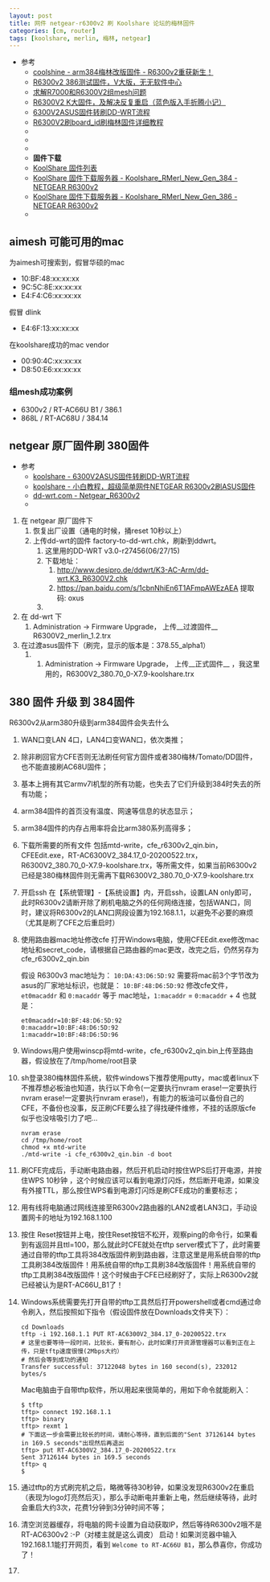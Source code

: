 ```yaml
---
layout: post
title: 网件 netgear-r6300v2 刷 Koolshare 论坛的梅林固件
categories: [cm, router]
tags: [koolshare, merlin, 梅林, netgear]
---
```


* 参考
  * [coolshine - arm384梅林改版固件 - R6300v2重获新生！](https://koolshare.cn/thread-182286-1-1.html)
  * [R6300v2 386测试固件，V大版，无无软件中心](https://koolshare.cn/thread-190950-22-1.html)
  * [求解R7000和R6300V2组mesh问题](https://koolshare.cn/forum.php?mod=viewthread&tid=192754&highlight=r6300v2)
  * [R6300V2 K大固件，及解决反复重启（蓝色版入手折腾小记）](https://koolshare.cn/thread-59854-1-1.html)
  * [6300V2ASUS固件转刷DD-WRT流程](https://koolshare.cn/thread-46819-1-1.html)
  * [R6300V2刷board_id刷梅林固件详细教程](https://www.yuoo.cn/R6300V2001.html)
  * []()
  * []()
  * []()
  * **固件下载**
  * [KoolShare 固件列表](http://firmware.koolshare.cn/)
  * [KoolShare 固件下载服务器 - Koolshare_RMerl_New_Gen_384 - NETGEAR R6300v2](https://firmware.koolshare.cn/Koolshare_RMerl_New_Gen_384/NETGEAR/R6300v2/)
  * [KoolShare 固件下载服务器 - Koolshare_RMerl_New_Gen_386 - NETGEAR R6300v2](https://firmware.koolshare.cn/Koolshare_RMerl_New_Gen_386/Netgear/R6300v2/)
  * []()

## aimesh 可能可用的mac

为aimesh可搜索到，假冒华硕的mac
* 10:BF:48:xx:xx:xx
* 9C:5C:8E:xx:xx:xx
* E4:F4:C6:xx:xx:xx

假冒 dlink
* E4:6F:13:xx:xx:xx

在koolshare成功的mac vendor
* 00:90:4C:xx:xx:xx
* D8:50:E6:xx:xx:xx

### 组mesh成功案例

* 6300v2 / RT-AC66U B1 / 386.1
* 868L / RT-AC68U / 384.14




## netgear 原厂固件刷 380固件

* 参考
  * [koolshare - 6300V2ASUS固件转刷DD-WRT流程 ](https://koolshare.cn/thread-46819-1-1.html)
  * [koolshare - 小白教程，超级简单网件NETGEAR R6300v2刷ASUS固件](https://koolshare.cn/thread-44047-1-1.html)
  * [dd-wrt.com - Netgear_R6300v2](https://wiki.dd-wrt.com/wiki/index.php/Netgear_R6300v2)
  * []()

1. 在 netgear 原厂固件下
    1. 恢复出厂设置（通电的时候，捅reset 10秒以上）
    1. 上传dd-wrt的固件 factory-to-dd-wrt.chk，刷新到ddwrt。
        1. 这里用的DD-WRT v3.0-r27456(06/27/15)
        1. 下载地址：
            1. <http://www.desipro.de/ddwrt/K3-AC-Arm/dd-wrt.K3_R6300V2.chk>
            1. <https://pan.baidu.com/s/1cbnNhiEn6T1AFmpAWEzAEA>   提取码: oxus
        1. 
1. 在 dd-wrt 下
    1. Administration -\> Firmware Upgrade， 上传__过渡固件__ R6300V2_merlin_1.2.trx 
1. 在过渡asus固件下（刷完，显示的版本是：378.55_alpha1）
    1. 1. Administration -\> Firmware Upgrade， 上传__正式固件__ ，我这里用的，R6300V2_380.70_0-X7.9-koolshare.trx


## 380 固件 升级 到 384固件

R6300v2从arm380升级到arm384固件会失去什么
1. WAN口变LAN 4口，LAN4口变WAN口，依次类推；
1. 除非刷回官方CFE否则无法刷任何官方固件或者380梅林/Tomato/DD固件，也不能直接刷AC68U固件；
1. 基本上拥有其它armv7l机型的所有功能，也失去了它们升级到384时失去的所有功能；
1. arm384固件的首页没有温度、网速等信息的状态显示；
1. arm384固件的内存占用率将会比arm380系列高得多；



1. 下载所需要的所有文件
    包括mtd-write，cfe_r6300v2_qin.bin，CFEEdit.exe，RT-AC6300V2_384.17_0-20200522.trx，R6300V2_380.70_0-X7.9-koolshare.trx，等所需文件，如果当前R6300v2已经是380梅林固件则无需再下载R6300V2_380.70_0-X7.9-koolshare.trx

1. 开启ssh
    在【系统管理】-【系统设置】内，开启ssh，设置LAN only即可，此时R6300v2请断开除了刷机电脑之外的任何网络连接，包括WAN口，同时，建议将R6300v2的LAN口网段设置为192.168.1.1，以避免不必要的麻烦（尤其是刷了CFE之后重启时）

1. 使用路由器mac地址修改cfe
    打开Windows电脑，使用CFEEdit.exe修改mac地址和secret_code，请根据自己路由器的mac更改，改完之后，仍然另存为cfe_r6300v2_qin.bin

    假设 R6300v3 mac地址为： `10:DA:43:D6:5D:92`
    需要将mac前3个字节改为asus的厂家地址标识，也就是： `10:BF:48:D6:5D:92`
    修改cfe文件，`et0macaddr` 和 `0:macaddr` 等于 mac地址，`1:macaddr` = `0:macaddr` + 4
    也就是：
    ~~~
    et0macaddr=10:BF:48:D6:5D:92
    0:macaddr=10:BF:48:D6:5D:92
    1:macaddr=10:BF:48:D6:5D:96
    ~~~



1. Windows用户使用winscp将mtd-write，cfe_r6300v2_qin.bin上传至路由器，假设放在了/tmp/home/root目录
1. sh登录380梅林固件系统，软件windows下推荐使用putty，mac或者linux下不推荐想必板油也知道，执行以下命令(一定要执行nvram erase!一定要执行nvram erase!一定要执行nvram erase!)，有能力的板油可以备份自己的CFE，不备份也没事，反正刷CFE要么挂了得找硬件维修，不挂的话原版cfe似乎也没啥吸引力了吧...
    ~~~
    nvram erase
    cd /tmp/home/root
    chmod +x mtd-write
    ./mtd-write -i cfe_r6300v2_qin.bin -d boot
    ~~~
1. 刷CFE完成后，手动断电路由器，然后开机启动时按住WPS后打开电源，并按住WPS 10秒钟 ，这个时候应该可以看到电源灯闪烁，然后断开电源，如果没有外接TTL，那么按住WPS看到电源灯闪烁是刷CFE成功的重要标志；
1. 用有线将电脑通过网线连接至R6300v2路由器的LAN2或者LAN3口，手动设置网卡的地址为192.168.1.100
1. 按住 Reset按钮并上电，按住Reset按钮不松开，观察ping的命令行，如果看到有返回并且ttl=100，那么就此时CFE就处在tftp server模式下了，此时需要通过自带的tftp工具将384改版固件刷到路由器，注意这里是用系统自带的tftp工具刷384改版固件！用系统自带的tftp工具刷384改版固件！用系统自带的tftp工具刷384改版固件！这个时候由于CFE已经刷好了，实际上R6300v2就已经被认为是RT-AC66U_B1了！
1. Windows系统需要先打开自带的tftp工具然后打开powershell或者cmd通过命令刷入，然后按照如下指令（假设固件放在Downloads文件夹下）：
    ~~~
    cd Downloads
    tftp -i 192.168.1.1 PUT RT-AC6300V2_384.17_0-20200522.trx
    # 这里也要等待一段时间，比较长，要有耐心，此时如果打开资源管理器可以看到正在上传，只是tftp速度很慢(2Mbps大约）
    # 然后会等到成功的通知
    Transfer successful: 37122048 bytes in 160 second(s), 232012 bytes/s
    ~~~
    Mac电脑由于自带tftp软件，所以用起来很简单的，用如下命令就能刷入：
    ~~~
    $ tftp
    tftp> connect 192.168.1.1
    tftp> binary
    tftp> rexmt 1
    # 下面这一步会需要比较长的时间，请耐心等待，直到后面的"Sent 37126144 bytes in 169.5 seconds"出现然后再退出
    tftp> put RT-AC6300V2_384.17_0-20200522.trx
    Sent 37126144 bytes in 169.5 seconds
    tftp> q
    $
    ~~~
1. 通过tftp的方式刷完机之后，略微等待30秒钟，如果没发现R6300v2在重启（表现为logo灯亮然后灭），那么手动断电并重新上电，然后继续等待，此时会重启大约3次，花费1分钟到3分钟时间不等；
1. 清空浏览器缓存，将电脑的网卡设置为自动获取IP，然后等待R6300v2哦不是RT-AC6300v2 :-P（对楼主就是这么调皮） 启动！如果浏览器中输入192.168.1.1能打开网页，看到 `Welcome to RT-AC66U B1`，那么恭喜你，你成功了！
1. 




























